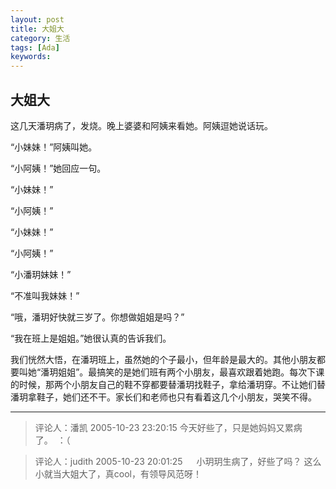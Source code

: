 ```yaml
---
layout: post
title: 大姐大
category: 生活
tags: [Ada]
keywords:
---
```


## 大姐大

这几天潘玥病了，发烧。晚上婆婆和阿姨来看她。阿姨逗她说话玩。 

“小妹妹！”阿姨叫她。 

“小阿姨！”她回应一句。 

“小妹妹！” 

“小阿姨！” 

“小妹妹！” 

“小阿姨！” 

“小潘玥妹妹！” 

“不准叫我妹妹！” 

“哦，潘玥好快就三岁了。你想做姐姐是吗？” 

“我在班上是姐姐。”她很认真的告诉我们。 

我们恍然大悟，在潘玥班上，虽然她的个子最小，但年龄是最大的。其他小朋友都要叫她“潘玥姐姐”。最搞笑的是她们班有两个小朋友，最喜欢跟着她跑。每次下课的时候，那两个小朋友自己的鞋不穿都要替潘玥找鞋子，拿给潘玥穿。不让她们替潘玥拿鞋子，她们还不干。家长们和老师也只有看着这几个小朋友，哭笑不得。

---

> 评论人：潘凯   2005-10-23 23:20:15
> 今天好些了，只是她妈妈又累病了。　：（

> 评论人：judith   2005-10-23 20:01:25   　
> 小玥玥生病了，好些了吗？
> 这么小就当大姐大了，真cool，有领导风范呀！

